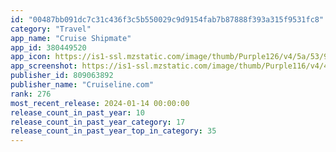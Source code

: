 ```yaml
---
id: "00487bb091dc7c31c436f3c5b550029c9d9154fab7b87888f393a315f9531fc8"
category: "Travel"
app_name: "Cruise Shipmate"
app_id: 380449520
app_icon: https://is1-ssl.mzstatic.com/image/thumb/Purple126/v4/5a/53/94/5a5394a3-f10e-39ca-586b-a977f6a0a442/AppIcon-0-0-1x_U007emarketing-0-7-0-P3-85-220.png/1024x1024bb.png
app_screenshot: https://is1-ssl.mzstatic.com/image/thumb/Purple116/v4/45/2d/fd/452dfdcb-0a4e-98f7-c1ba-5af7a9f684f1/331830dc-be4d-40eb-bb0d-886988e9df1c_0.png/1242x2688bb.png
publisher_id: 809063892
publisher_name: "Cruiseline.com"
rank: 276
most_recent_release: 2024-01-14 00:00:00
release_count_in_past_year: 10
release_count_in_past_year_category: 17
release_count_in_past_year_top_in_category: 35
---
```


